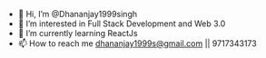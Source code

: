 - 👋 Hi, I’m @Dhananjay1999singh
- 👀 I’m interested in Full Stack Development and Web 3.0
- 🌱 I’m currently learning ReactJs
- 📫 How to reach me dhananjay1999s@gmail.com || 9717343173 

<!---
Dhananjay1999singh/Dhananjay1999singh is a ✨ special ✨ repository because its `README.md` (this file) appears on your GitHub profile.
You can click the Preview link to take a look at your changes.
--->
